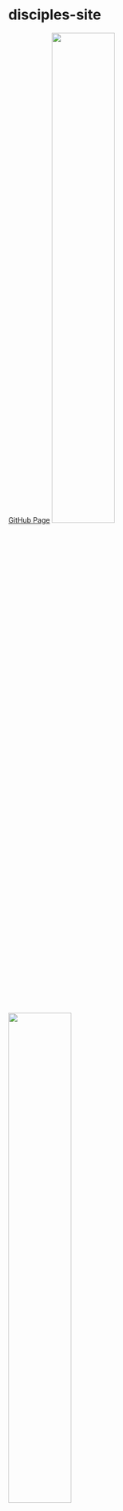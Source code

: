 # disciples-site
[GitHub Page](https://s-pyadyshev.github.io/disciples-site)
<img width=50% src="https://s-pyadyshev.github.io/disciples-site/screen1.jpg">
<img width=50% src="https://s-pyadyshev.github.io/disciples-site/screen1.jpg">

It is recreation of some screens and features from the game Disciples II: Rise of the Elves

- Main screen (hover buttons)
- Town building screens (except elves) with buttons to toggle building images

Technologies: Pug, SCSS, Gulp, JS, ES6, [FileSaver.js](https://github.com/eligrey/FileSaver.js), [dom-to-image](https://github.com/tsayen/dom-to-image), [lazysizes](https://github.com/aFarkas/lazysizes)

# TODO
<s>- Add lazy loading</s>
- Add music player
- Add more styling to buttons, links, sections, etc.
- Fix boilerplate JS task
- Add active button image
- Make/add elves town building images